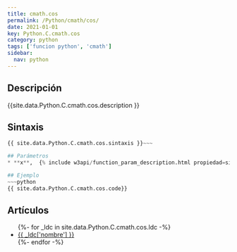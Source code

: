 ```yaml
---
title: cmath.cos
permalink: /Python/cmath/cos/
date: 2021-01-01
key: Python.C.cmath.cos
category: python
tags: ['funcion python', 'cmath']
sidebar: 
  nav: python
---
```


## Descripción
{{site.data.Python.C.cmath.cos.description }}

## Sintaxis
~~~python
{{ site.data.Python.C.cmath.cos.sintaxis }}~~~

## Parámetros
* **x**,  {% include w3api/function_param_description.html propiedad=site.data.Python.C.cmath.cos valor="x" %}

## Ejemplo
~~~python
{{ site.data.Python.C.cmath.cos.code}}
~~~

## Artículos
<ul>
{%- for _ldc in site.data.Python.C.cmath.cos.ldc -%}
   <li>
       <a href="{{_ldc['url'] }}">{{ _ldc['nombre'] }}</a>
   </li>
{%- endfor -%}
</ul>
